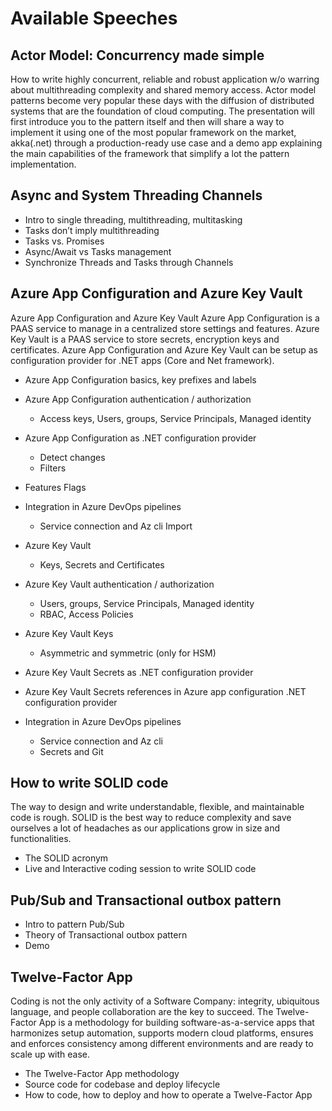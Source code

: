 # Available Speeches

## Actor Model: Concurrency made simple

How to write highly concurrent, reliable and robust application w/o warring about multithreading complexity and  shared memory access. Actor model patterns become very popular these days with the diffusion of distributed systems that are the foundation of cloud computing.
The presentation will first introduce you to the pattern itself and then will share a way to implement it using one of the most popular framework on the market, akka(.net) through a production-ready use case and a demo app explaining the main capabilities of the framework that simplify a lot the pattern implementation.

## Async and System Threading Channels

- Intro to single threading, multithreading, multitasking
- Tasks don’t imply multithreading
- Tasks vs. Promises
- Async/Await vs Tasks management
- Synchronize Threads and Tasks through Channels

## Azure App Configuration and Azure Key Vault

Azure App Configuration and Azure Key Vault
Azure App Configuration is a PAAS service to manage in a centralized store settings and features.
Azure Key Vault is a PAAS service to store secrets, encryption keys and certificates.
Azure App Configuration and Azure Key Vault can be setup as configuration provider for .NET apps (Core and Net framework).

- Azure App Configuration basics, key prefixes and labels
- Azure App Configuration authentication / authorization
  - Access keys, Users, groups, Service Principals, Managed identity
- Azure App Configuration as .NET configuration provider
  - Detect changes
  - Filters
- Features Flags
- Integration in Azure DevOps pipelines
  - Service connection and Az cli Import

- Azure Key Vault
  - Keys, Secrets and Certificates
- Azure Key Vault authentication / authorization
  - Users, groups, Service Principals, Managed identity
  - RBAC, Access Policies
- Azure Key Vault Keys
  - Asymmetric and symmetric (only for HSM)
- Azure Key Vault Secrets as .NET configuration provider
- Azure Key Vault Secrets references in Azure app configuration .NET configuration provider
- Integration in Azure DevOps pipelines
  - Service connection and Az cli
  - Secrets and Git

## How to write SOLID code

The way to design and write understandable, flexible, and maintainable code is rough. SOLID is the best way to reduce complexity and save ourselves a lot of headaches as our applications grow in size and functionalities.

- The SOLID acronym
- Live and Interactive coding session to write SOLID code

## Pub/Sub and Transactional outbox pattern

- Intro to pattern Pub/Sub
- Theory of Transactional outbox pattern
- Demo

## Twelve-Factor App

Coding is not the only activity of a Software Company: integrity, ubiquitous language, and people collaboration are the key to succeed. The Twelve-Factor App is a methodology for building software-as-a-service apps that harmonizes setup automation, supports modern cloud platforms, ensures and enforces consistency among different environments and are ready to scale up with ease.

- The Twelve-Factor App methodology
- Source code for codebase and deploy lifecycle
- How to code, how to deploy and how to operate a Twelve-Factor App
